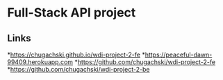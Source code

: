 # Full-Stack API project

## Links
 *https://chugachski.github.io/wdi-project-2-fe
 *https://peaceful-dawn-99409.herokuapp.com
 *https://github.com/chugachski/wdi-project-2-fe
 *https://github.com/chugachski/wdi-project-2-be
